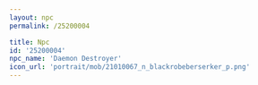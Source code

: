 ```yaml
---
layout: npc
permalink: /25200004

title: Npc
id: '25200004'
npc_name: 'Daemon Destroyer'
icon_url: 'portrait/mob/21010067_n_blackrobeberserker_p.png'
---
```

